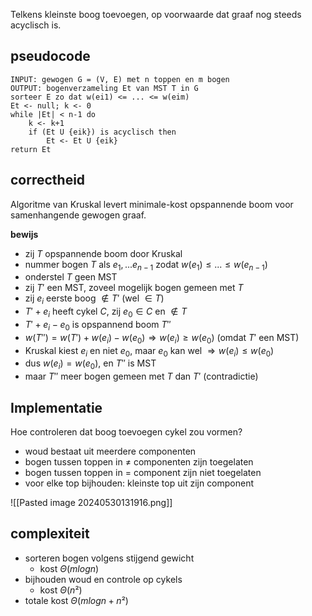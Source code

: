 Telkens kleinste boog toevoegen, op voorwaarde dat graaf nog steeds acyclisch is.

## pseudocode
```
INPUT: gewogen G = (V, E) met n toppen en m bogen
OUTPUT: bogenverzameling Et van MST T in G
sorteer E zo dat w(ei1) <= ... <= w(eim)
Et <- null; k <- 0
while |Et| < n-1 do 
	k <- k+1
	if (Et U {eik}) is acyclisch then
		Et <- Et U {eik}
return Et
```

## correctheid
Algoritme van Kruskal levert minimale-kost opspannende boom voor samenhangende gewogen graaf.

__bewijs__
- zij $T$ opspannende boom door Kruskal
- nummer bogen $T$ als $e_{1}, ... e_{n-1}$ zodat $w(e_{1}) \leq ... \leq w(e_{n-1})$
- onderstel $T$ geen MST
- zij $T'$ een MST, zoveel mogelijk bogen gemeen met $T$
- zij $e_{i}$ eerste boog  $\notin T'$ (wel $\in T$)
- $T' + e_{i}$ heeft cykel $C$, zij $e_{0} \in C$ en $\notin T$
- $T' + e_{i} - e_{0}$ is opspannend boom $T''$
- $w(T'') = w(T') + w(e_{i}) - w(e_{0}) \Rightarrow w(e_{i}) \geq w(e_{0})$ (omdat $T'$ een MST)
- Kruskal kiest $e_{i}$ en niet $e_{0}$, maar $e_{0}$ kan wel $\Rightarrow w(e_{i}) \leq w(e_{0})$
- dus $w(e_{i}) = w(e_{0})$, en $T''$ is MST
- maar $T''$ meer bogen gemeen met $T$ dan $T'$ (contradictie)
 
## Implementatie
Hoe controleren dat boog toevoegen cykel zou vormen?

- woud bestaat uit meerdere componenten
- bogen tussen toppen in $\neq$ componenten zijn toegelaten
- bogen tussen toppen in $=$ component zijn niet toegelaten
- voor elke top bijhouden: kleinste top uit zijn component

![[Pasted image 20240530131916.png]]

## complexiteit
- sorteren bogen volgens stijgend gewicht
	- kost $\Theta(m log n)$
- bijhouden woud en controle op cykels
	- kost $\Theta(n²)$
- totale kost $\Theta(m log n + n²)$ 